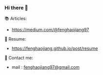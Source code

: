 ### Hi there 👋

📚 Articles:
- https://medium.com/@fenghaojiang97

👤 Resume: 
- https://fenghaojiang.github.io/post/resume

📧 Contact me:  
- mail : fenghaojiang97@gmail.com
